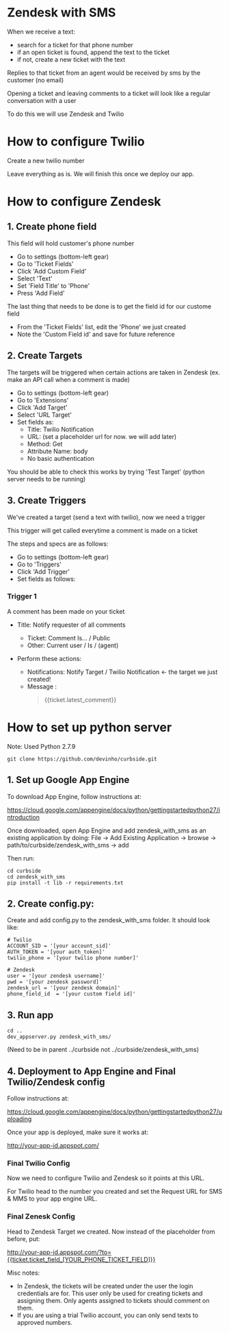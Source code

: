 # Zendesk with SMS

When we receive a text:
- search for a ticket for that phone number
- if an open ticket is found, append the text to the ticket
- if not, create a new ticket with the text

Replies to that ticket from an agent would be received by sms by the customer (no email)

Opening a ticket and leaving comments to a ticket will look like a regular conversation with a user

To do this we will use Zendesk and Twilio

# How to configure Twilio

Create a new twilio number

Leave everything as is. We will finish this once we deploy our app.

# How to configure Zendesk

## 1. Create phone field ##
This field will hold customer's phone number

- Go to settings (bottom-left gear)
- Go to 'Ticket Fields'
- Click 'Add Custom Field'
- Select 'Text'
- Set 'Field Title' to 'Phone'
- Press 'Add Field'

The last thing that needs to be done is to get the field id for our custome field
- From the 'Ticket Fields' list, edit the 'Phone' we just created
- Note the 'Custom Field id' and save for future reference


## 2. Create Targets ##
The targets will be triggered when certain actions are taken in Zendesk (ex. make an API call when a comment is made)

- Go to settings (bottom-left gear)
- Go to 'Extensions'
- Click 'Add Target'
- Select 'URL Target'
- Set fields as:
  - Title: Twilio Notification
  - URL: (set a placeholder url for now. we will add later)
  - Method: Get
  - Attribute Name: body
  - No basic authentication

You should be able to check this works by trying 'Test Target' (python server needs to be running)

## 3. Create Triggers ##
We've created a target (send a text with twilio), now we need a trigger 

This trigger will get called everytime a comment is made on a ticket 

The steps and specs are as follows:
- Go to settings (bottom-left gear)
- Go to 'Triggers'
- Click 'Add Trigger'
- Set fields as follows:

### Trigger 1 
  A comment has been made on your ticket
  - Title: Notify requester of all comments

    - Ticket: Comment Is... / Public
    - Other: Current user / Is / (agent)

  - Perform these actions: 
    - Notifications: Notify Target / Twilio Notification <- the target we just created!
    - Message :
	   >{{ticket.latest_comment}}

# How to set up python server 
Note: Used Python 2.7.9

```
git clone https://github.com/devinho/curbside.git
```

## 1. Set up Google App Engine

To download App Engine, follow instructions at:

https://cloud.google.com/appengine/docs/python/gettingstartedpython27/introduction

Once downloaded, open App Engine and add zendesk_with_sms as an existing application by doing:
File -> Add Existing Application -> browse -> path/to/curbside/zendesk_with_sms -> add

Then run:

```
cd curbside
cd zendesk_with_sms
pip install -t lib -r requirements.txt
```


## 2. Create config.py:

Create and add config.py to the zendesk_with_sms folder. It should look like:

```
# Twilio 
ACCOUNT_SID = '[your account_sid]'
AUTH_TOKEN = '[your auth_token]'
twilio_phone = '[your twilio phone number]'

# Zendesk 
user = '[your zendesk username]'
pwd = '[your zendesk password]'
zendesk_url = '[your zendesk domain]'
phone_field_id  = '[your custom field id]'
```

## 3. Run app

```
cd ..
dev_appserver.py zendesk_with_sms/
```
(Need to be in parent ../curbside not ../curbside/zendesk_with_sms) 

## 4. Deployment to App Engine and Final Twilio/Zendesk config

Follow instructions at:

https://cloud.google.com/appengine/docs/python/gettingstartedpython27/uploading

Once your app is deployed, make sure it works at:

http://your-app-id.appspot.com/

### Final Twilio Config

Now we need to configure Twilio and Zendesk so it points at this URL.

For Twilio head to the number you created and set the Request URL for SMS & MMS to your app engine URL.


### Final Zenesk Config

Head to Zendesk Target we created. Now instead of the placeholder from before, put:

http://your-app-id.appspot.com/?to={{ticket.ticket_field_[YOUR_PHONE_TICKET_FIELD]}}



Misc notes:

- In Zendesk, the tickets will be created under the user the login credentials are for. This user only be used for creating tickets and assigning them. Only agents assigned to tickets should comment on them.
- If you are using a trial Twilio account, you can only send texts to approved numbers.



